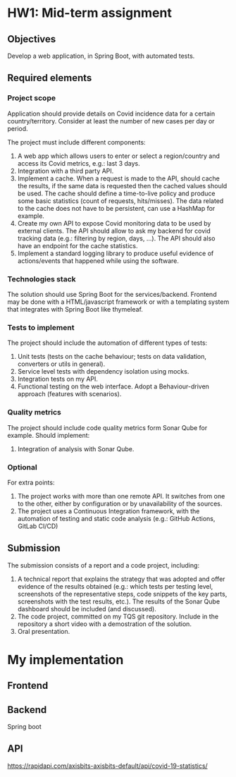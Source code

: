 # HW1: Mid-term assignment

## Objectives

Develop a web application, in Spring Boot, with automated tests.

## Required elements

### Project scope

Application should provide details on Covid incidence data for a certain country/territory. Consider at least the number of new cases per day or period.

The project must include different components:

1. A web app which allows users to enter or select a region/country and access its Covid metrics, e.g.: last 3 days.
2. Integration with a third party API.
3. Implement a cache. When a request is made to the API, should cache the results, if the same data is requested then the cached values should be used. The cache should define a time-to-live policy and produce some basic statistics (count of requests, hits/misses). The data related to the cache does not have to be persistent, can use a HashMap for example.
4. Create my own API to expose Covid monitoring data to be used by external clients. The API should allow to ask my backend for covid tracking data (e.g.: filtering by region, days, ...). The API should also have an endpoint for the cache statistics.
5. Implement a standard logging library to produce useful evidence of actions/events that happened while using the software.

### Technologies stack

The solution should use Spring Boot for the services/backend. Frontend may be done with a HTML/javascript framework or with a templating system that integrates with Spring Boot like thymeleaf.

### Tests to implement

The project should include the automation of different types of tests:

1. Unit tests (tests on the cache behaviour; tests on data validation, converters or utils in general).
2. Service level tests with dependency isolation using mocks.
3. Integration tests on my API.
4. Functional testing on the web interface. Adopt a Behaviour-driven approach (features with scenarios).

### Quality metrics

The project should include code quality metrics form Sonar Qube for example. Should implement:

1. Integration of analysis with Sonar Qube.

### Optional

For extra points:

1. The project works with more than one remote API. It switches from one to the other, either by configuration or by unavailability of the sources.
2. The project uses a Continuous Integration framework, with the automation of testing and static code analysis (e.g.: GitHub Actions, GitLab CI/CD)

## Submission

The submission consists of a report and a code project, including:

1. A technical report that explains the strategy that was adopted and offer evidence of the results obtained (e.g.: which tests per testing level, screenshots of the representative steps, code snippets of the key parts, screenshots with the test results, etc.). The results of the Sonar Qube dashboard should be included (and discussed).
2. The code project, committed on my TQS git repository. Include in the repository a short video with a demostration of the solution.
3. Oral presentation.


# My implementation

## Frontend



## Backend

Spring boot

## API

https://rapidapi.com/axisbits-axisbits-default/api/covid-19-statistics/
